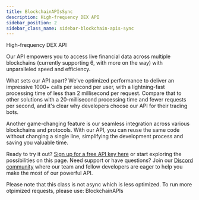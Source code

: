 ```yaml
---
title: BlockchainAPIsSync
description: High-frequency DEX API
sidebar_position: 2
sidebar_class_name: sidebar-blockchain-apis-sync
---
```


High-frequency DEX API

    
Our API empowers you to access live financial data across multiple blockchains (currently supporting 6, with more on the way) with unparalleled speed and efficiency.

What sets our API apart? We've optimized performance to deliver an impressive 1000+ calls per second per user, with a lightning-fast processing time of less than 2 millisecond per request. Compare that to other solutions with a 20-millisecond processing time and fewer requests per second, and it's clear why developers choose our API for their trading bots.

Another game-changing feature is our seamless integration across various blockchains and protocols. With our API, you can reuse the same code without changing a single line, simplifying the development process and saving you valuable time.

Ready to try it out? [Sign up for a free API key here](https://dashboard.blockchainapis.io) or start exploring the possibilities on this page. Need support or have questions? Join our [Discord community](https://discord.gg/GphRMJXmS5) where our team and fellow developers are eager to help you make the most of our powerful API.

Please note that this class is not async which is less optimized. To run more otpimized
requests, please use: BlockchainAPIs